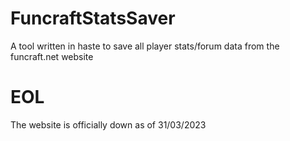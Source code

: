 # FuncraftStatsSaver
A tool written in haste to save all player stats/forum data from the funcraft.net website

# EOL
The website is officially down as of 31/03/2023
